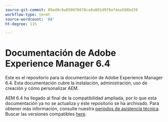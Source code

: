 ```yaml
---
source-git-commit: 89ad0c9a050076678ce8a801d9f9af4ea508bd39
workflow-type: tm+mt
source-wordcount: '68'
ht-degree: 11%

---
```

# Documentación de Adobe Experience Manager 6.4

Este es el repositorio para la documentación de Adobe Experience Manager 6.4. Esta documentación cubre la instalación, administración, uso de creación y cómo personalizar AEM.

AEM 6.4 ha llegado al final de la compatibilidad ampliada, por lo que esta documentación ya no se actualiza y este repositorio se ha archivado. Para obtener más información, consulte nuestra [períodos de asistencia técnica](https://helpx.adobe.com/es/support/programs/eol-matrix.html). Buscar las versiones compatibles [here](https://experienceleague.adobe.com/docs/).
